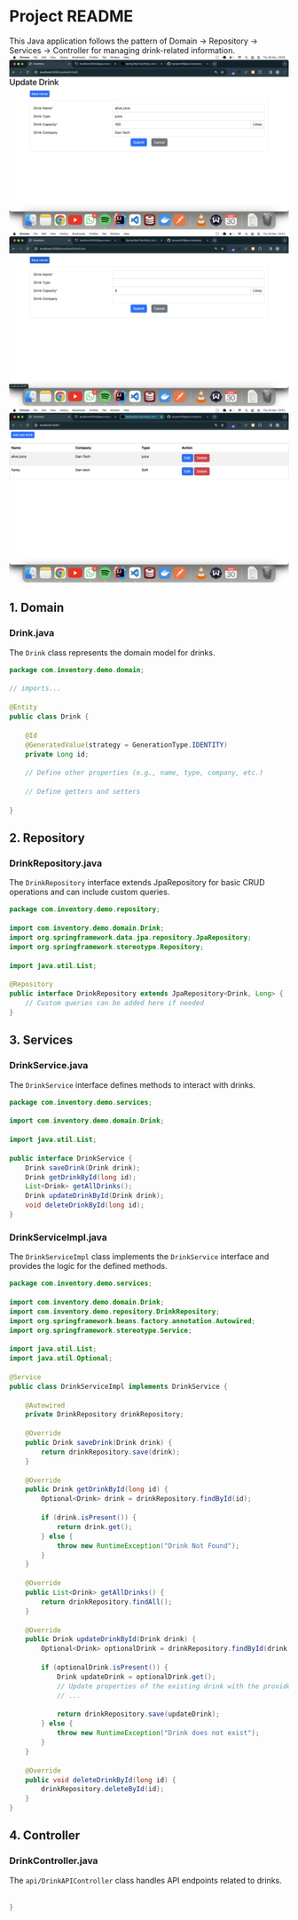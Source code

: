 # Project README

This Java application follows the pattern of Domain -> Repository -> Services -> Controller for managing drink-related information.
![java-inv-1.png](java-inv-1.png)
![java-inv-2.png](java-inv-2.png)
![java-inv-3.png](java-inv-3.png)
## 1. Domain

### Drink.java

The `Drink` class represents the domain model for drinks.

```java
package com.inventory.demo.domain;

// imports...

@Entity
public class Drink {

    @Id
    @GeneratedValue(strategy = GenerationType.IDENTITY)
    private Long id;

    // Define other properties (e.g., name, type, company, etc.)

    // Define getters and setters

}
```

## 2. Repository

### DrinkRepository.java

The `DrinkRepository` interface extends JpaRepository for basic CRUD operations and can include custom queries.

```java
package com.inventory.demo.repository;

import com.inventory.demo.domain.Drink;
import org.springframework.data.jpa.repository.JpaRepository;
import org.springframework.stereotype.Repository;

import java.util.List;

@Repository
public interface DrinkRepository extends JpaRepository<Drink, Long> {
    // Custom queries can be added here if needed
}
```

## 3. Services

### DrinkService.java

The `DrinkService` interface defines methods to interact with drinks.

```java
package com.inventory.demo.services;

import com.inventory.demo.domain.Drink;

import java.util.List;

public interface DrinkService {
    Drink saveDrink(Drink drink);
    Drink getDrinkById(long id);
    List<Drink> getAllDrinks();
    Drink updateDrinkById(Drink drink);
    void deleteDrinkById(long id);
}
```

### DrinkServiceImpl.java

The `DrinkServiceImpl` class implements the `DrinkService` interface and provides the logic for the defined methods.

```java
package com.inventory.demo.services;

import com.inventory.demo.domain.Drink;
import com.inventory.demo.repository.DrinkRepository;
import org.springframework.beans.factory.annotation.Autowired;
import org.springframework.stereotype.Service;

import java.util.List;
import java.util.Optional;

@Service
public class DrinkServiceImpl implements DrinkService {

    @Autowired
    private DrinkRepository drinkRepository;

    @Override
    public Drink saveDrink(Drink drink) {
        return drinkRepository.save(drink);
    }

    @Override
    public Drink getDrinkById(long id) {
        Optional<Drink> drink = drinkRepository.findById(id);

        if (drink.isPresent()) {
            return drink.get();
        } else {
            throw new RuntimeException("Drink Not Found");
        }
    }

    @Override
    public List<Drink> getAllDrinks() {
        return drinkRepository.findAll();
    }

    @Override
    public Drink updateDrinkById(Drink drink) {
        Optional<Drink> optionalDrink = drinkRepository.findById(drink.getId());

        if (optionalDrink.isPresent()) {
            Drink updateDrink = optionalDrink.get();
            // Update properties of the existing drink with the provided drink
            // ...

            return drinkRepository.save(updateDrink);
        } else {
            throw new RuntimeException("Drink does not exist");
        }
    }

    @Override
    public void deleteDrinkById(long id) {
        drinkRepository.deleteById(id);
    }
}
```

## 4. Controller

### DrinkController.java

The `api/DrinkAPIController` class handles API endpoints related to drinks.

```java

}
```


